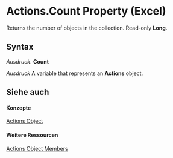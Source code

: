 
# Actions.Count Property (Excel)

Returns the number of objects in the collection. Read-only  **Long**.


## Syntax

 _Ausdruck_. **Count**

 _Ausdruck_ A variable that represents an **Actions** object.


## Siehe auch


#### Konzepte


[Actions Object](c4175be1-826d-e5f8-6e3b-b98a1bd755ef.md)
#### Weitere Ressourcen


[Actions Object Members](http://msdn.microsoft.com/library/def17cfc-1365-d99c-0c92-d8be51fb25a8%28Office.15%29.aspx)